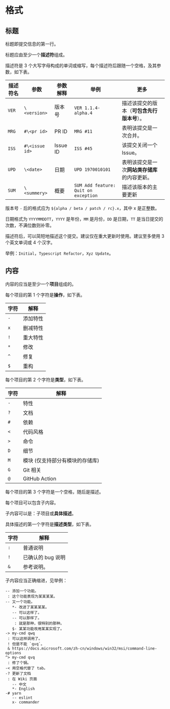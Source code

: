 # 格式

## 标题

标题即提交信息的第一行。

标题应由至少一个**描述符**组成。

描述符是 3 个大写字母构成的单词或缩写，每个描述符后跟随一个空格，及其参数，如下表。

描述符名 | 参数 | 参数解释 | 举例 | 更多
-------- | --------------- | -------------- | ----------- | ----
`VER` | `\<version>` | 版本号 | `VER 1.1.4-alpha.4` | 描述该提交的版本（**可包含先行版本号**）。
`MRG` | `#\<pr id>` | PR ID | `MRG #11` | 表明该提交是一次合并。
`ISS` | `#\<issue id>` | Issue ID | `ISS #45` | 该提交关闭一个 Issue。
`UPD` | `\<date>` | 日期 | `UPD 1970010101` | 表明该提交是一次**网站类存储库**的内容更新。
`SUM` | `\<summery>` | 概要 | `SUM Add feature: Quit on exception` | 描述该版本的主要更新

版本号 `-` 后的格式应为 `${alpha / beta / patch / rc}.x`，其中 x 是正整数。

日期格式为 `YYYYMMDDTT`，`YYYY` 是年份，`MM` 是月份，`DD` 是日期，`TT` 是当日提交的次数，不满位数则补零。

描述符后，可以简短地描述这个提交。建议仅在重大更新时使用。建议至多使用 3 个英文单词或 4 个汉字。

举例：`Initial`，`Typescript Refactor`，`Xyz Update`。

## 内容

内容的应当是至少一个**项目**组成的。

每个项目的第 1 个字符是**操作**，如下表。

字符 | 解释
---- | ----
`-` | 添加特性
`x` | 删减特性
`!` | 重大特性
`*` | 修改
`^` | 修复
`$` | 重构

每个项目的第 2 个字符是**类型**，如下表。

字符 | 解释
---- | ----
`-` | 特性
`?` | 文档
`#` | 依赖
`<` | 代码风格
`>` | 命令
`D` | 细节
`M` | 模块 (仅支持部分有模块的存储库)
`G` | Git 相关
`@` | GitHub Action

每个项目的第 3 个字符是一个空格，随后是描述。

每个项目可以包含子内容。

子内容可以是：子项目或**具体描述**。

具体描述的第一个字符是**描述类型**，如下表。

字符 | 解释
---- | ----
`:` | 普通说明
`!` | 已确认的 bug 说明
`&` | 参考说明。

子内容应当正确缩进，见举例：

```plain
-- 添加一个功能。
 : 这个功能表现为某某某某。
-- 又一个功能。
   *- 改进了某某某某。
   -- 可以这样了。
   -- 可以那样了。
    : 就是那种，很特别的那种。
   $- 某某功能改用某某实现了。
-> my-cmd qwq
 : 可以这样调用了。
 ! 但是不能 `qvq`。
 & https://docs.microsoft.com/zh-cn/windows/win32/msi/command-line-options
^> my-cmd qvq
 : 修了个锅。
-< 用空格代替了 tab。
-? 更新了文档
 : 在 Wiki 页面
   -- 中文
   *- English
-# yarn
   -- eslint
   x- commander
```
